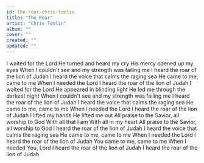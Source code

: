 ```yaml
---
id: the-roar-chris-tomlin
title: "The Roar"
artist: "Chris Tomlin"
album: ""
cover: ""
created: ""
updated: ""
---
```


I waited for the Lord
He turned and heard my cry
His mercy opened up my eyes
When I couldn't see and my strength was failing me
I heard the roar of the lion of Judah
I heard the voice that calms the raging sea
He came to me, came to me
When I needed the Lord
I heard the roar of the lion of Judah
I waited for the Lord
He appeared in blinding light
He led me through the darkest night
When I couldn't see and my strength was failing me
I heard the roar of the lion of Judah
I heard the voice that calms the raging sea
He came to me, came to me
When I needed the Lord
I heard the roar of the lion of Judah
I lifted my hands
He lifted me out
All praise to the Savior, all worship to God
With all that I am
With all in my heart
All praise to the Savior, all worship to God
I heard the roar of the lion of Judah
I heard the voice that calms the raging sea
He came to me, came to me
When I needed the Lord
I heard the roar of the lion of Judah
You came to me, came to me
When I needed You, Lord
I heard the roar of the lion of Judah
I heard the roar of the lion of Judah